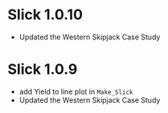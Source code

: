 # Slick 1.0.10
* Updated the Western Skipjack Case Study 

# Slick 1.0.9

* add Yield to line plot in `Make_Slick`
* Updated the Western Skipjack Case Study 
